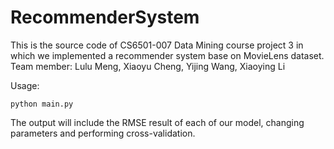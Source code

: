 # RecommenderSystem

This is the source code of CS6501-007 Data Mining course project 3 in which we implemented a recommender system base on MovieLens dataset.
Team member: Lulu Meng, Xiaoyu Cheng, Yijing Wang, Xiaoying Li

Usage:

```
python main.py
```

The output will include the RMSE result of each of our model, changing parameters and performing cross-validation.
